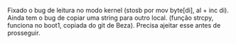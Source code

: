 Fixado o bug de leitura no modo kernel (stosb por mov byte[di], al + inc di).
Ainda tem o bug de copiar uma string para outro local. (função strcpy, funciona no boot1, copiada do git de Beza).
Precisa ajeitar esse antes de prosseguir.
